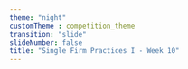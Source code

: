 ```yaml
---
theme: "night"
customTheme : competition_theme
transition: "slide"
slideNumber: false
title: "Single Firm Practices I - Week 10"
---
```


## 